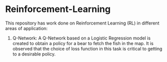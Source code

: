 # Reinforcement-Learning

This repository has work done on Reinforcement Learning (RL) in different areas of application:

1. Q-Network: A Q-Network based on a Logistic Regression model is created to obtain a policy for a bear to fetch the fish in the map. It is observed that the choice of loss function in this task is critical to getting to a desirable policy.
